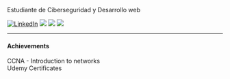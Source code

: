 <img src="https://otakukart.com/wp-content/uploads/2021/04/Guts-Berserk.jpg" alt="">

Estudiante de Ciberseguridad y Desarrollo web

<p>
  <a href="https://www.linkedin.com/in/cmarines/"><img src="https://img.shields.io/badge/LinkedIn--_.svg?style=social&logo=linkedin" alt="LinkedIn"></a>
  <a href="#"><img src="https://img.shields.io/badge/Python-Junior-_.svg?logo=python"></a>
  <a href="#"><img src="https://img.shields.io/badge/C Sharp-Enthusiast-_.svg?logo=c#"></a>
  <a href="#"><img src="https://img.shields.io/badge/Networking-Intermediate-_.svg"></a>
</p>

<hr>

#### Achievements

CCNA - Introduction to networks <br>
Udemy Certificates

